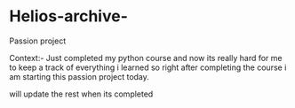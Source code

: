 # Helios-archive-
Passion project

Context:- Just completed my python course and now its really hard for me to keep a track of everything i learned so right after completing the course i am starting this passion project today. 

will update the rest when its completed

